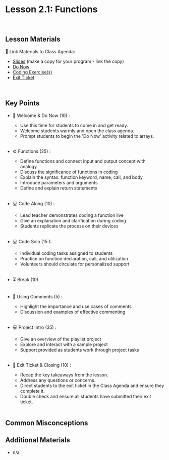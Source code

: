 # Lesson 2.1: Functions

<br>

## Lesson Materials

📖 Link Materials to Class Agenda:
- [Slides](https://docs.google.com/presentation/d/1rP2KTzprfl255bN3laK7UvmJZol8HVtBYMaGleWSZJE/edit?usp=sharing) (make a copy for your program - link the copy)
- [Do Now]()
- [Coding Exercise(s)](https://github.com/itscodenation/flw1-u2l1-23-24-student-exercises)
- [Exit Ticket](https://forms.gle/WiEWLsUGftBCyjkG9)

<br>

## Key Points

- 👋 Welcome & Do Now (10) :
  - Use this time for students to come in and get ready.
  - Welcome students warmly and open the class agenda.
  - Prompt students to begin the 'Do Now' activity related to arrays.<br><br>
  
- ⚙️ Functions (25) :
  - Define functions and connect input and output concept with analogy.
  - Discuss the significance of functions in coding
  - Explain the syntax: function keyword, name, call, and body
  - Introduce parameters and arguments
  - Define and explain return statements<br><br>

- 💻 Code Along (10) :
  - Lead teacher demonstrates coding a function live
  - Give an explanation and clarification during coding
  - Students replicate the process on their devices<br><br>

- 💻 Code Solo (15 ):
  - Individual coding tasks assigned to students
  - Practice on function declaration, call, and utilization
  - Volunteers should circulate for personalized support<br><br>

- ⏳ Break (10)<br><br>

- 💬 Using Comments (5) :
  - Highlight the importance and use cases of comments
  - Discussion and examples of effective commenting<br><br>

- 💻 Project Intro (35) :
  - Give an overview of the playlist project
  - Explore and interact with a sample project
  - Support provided as students work through project tasks<br><br>

- 👋 Exit Ticket & Closing (10) :
  - Recap the key takeaways from the lesson.
  - Address any questions or concerns.
  - Direct students to the exit ticket in the Class Agenda and ensure they complete it.
  - Double check and ensure all students have submitted their exit ticket.<br><br>
  

## Common Misconceptions


## Additional Materials
- n/a
